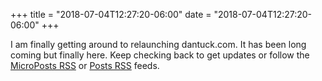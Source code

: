 +++
title = "2018-07-04T12:27:20-06:00"
date = "2018-07-04T12:27:20-06:00"
+++

I am finally getting around to relaunching dantuck.com. It has been long coming but finally here.
Keep checking back to get updates or follow the [MicroPosts RSS](/microposts/index.xml) or [Posts RSS](/posts/index.xml) feeds.